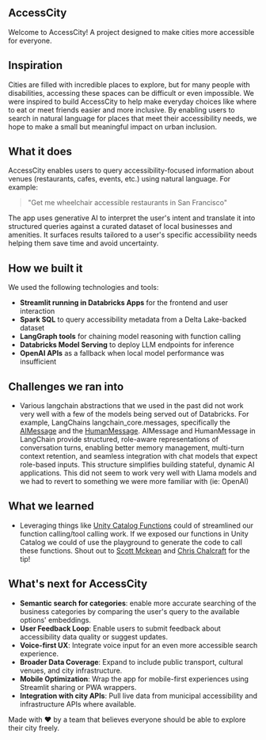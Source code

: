 ## AccessCity

Welcome to AccessCity! A project designed to make cities more accessible for everyone.

## Inspiration

Cities are filled with incredible places to explore, but for many people with disabilities, accessing these spaces can be difficult or even impossible. We were inspired to build AccessCity to help make everyday choices like where to eat or meet friends easier and more inclusive. By enabling users to search in natural language for places that meet their accessibility needs, we hope to make a small but meaningful impact on urban inclusion.

## What it does

AccessCity enables users to query accessibility-focused information about venues (restaurants, cafes, events, etc.) using natural language. For example:

> "Get me wheelchair accessible restaurants in San Francisco"

The app uses generative AI to interpret the user's intent and translate it into structured queries against a curated dataset of local businesses and amenities. It surfaces results tailored to a user's specific accessibility needs helping them save time and avoid uncertainty.

## How we built it

We used the following technologies and tools:

- **Streamlit running in Databricks Apps** for the frontend and user interaction
- **Spark SQL** to query accessibility metadata from a Delta Lake-backed dataset
- **LangGraph tools** for chaining model reasoning with function calling
- **Databricks Model Serving** to deploy LLM endpoints for inference
- **OpenAI APIs** as a fallback when local model performance was insufficient

## Challenges we ran into

- Various langchain abstractions that we used in the past did not work very well with a few of the models being served out of Databricks. For example, LangChains langchain_core.messages, specifically the [AIMessage](https://python.langchain.com/api_reference/core/messages/langchain_core.messages.ai.AIMessage.html) and the [HumanMessage](https://python.langchain.com/api_reference/core/messages/langchain_core.messages.human.HumanMessage.html). AIMessage and HumanMessage in LangChain provide structured, role-aware representations of conversation turns, enabling better memory management, multi-turn context retention, and seamless integration with chat models that expect role-based inputs. This structure simplifies building stateful, dynamic AI applications. This did not seem to work very well with Llama models and we had to revert to something we were more familiar with (ie: OpenAI)

## What we learned

- Leveraging things like [Unity Catalog Functions](https://learn.microsoft.com/en-us/azure/databricks/generative-ai/agent-framework/create-custom-tool) could of streamlined our function calling/tool calling work. If we exposed our functions in Unity Catalog we could of use the playground to generate the code to call these functions. Shout out to [Scott Mckean](https://www.linkedin.com/in/scotthmckean/) and [Chris Chalcraft](https://www.linkedin.com/in/cchalc/) for the tip! 

## What's next for AccessCity

- **Semantic search for categories**: enable more accurate searching of the business categories by comparing the user's query to the available options' embeddings.
- **User Feedback Loop**: Enable users to submit feedback about accessibility data quality or suggest updates.
- **Voice-first UX**: Integrate voice input for an even more accessible search experience.
- **Broader Data Coverage**: Expand to include public transport, cultural venues, and city infrastructure.
- **Mobile Optimization**: Wrap the app for mobile-first experiences using Streamlit sharing or PWA wrappers.
- **Integration with city APIs**: Pull live data from municipal accessibility and infrastructure APIs where available.

Made with ❤️ by a team that believes everyone should be able to explore their city freely.
